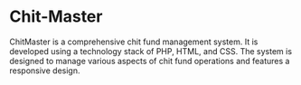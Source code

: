 # Chit-Master
ChitMaster is a comprehensive chit fund management system. It is developed using a technology stack of PHP, HTML, and CSS. The system is designed to manage various aspects of chit fund operations and features a responsive design.

